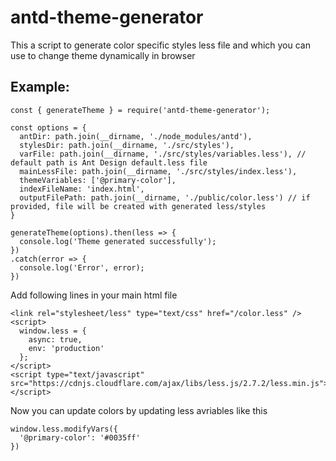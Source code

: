 # antd-theme-generator

This a script to generate color specific styles less file and which you can use to change theme dynamically in browser

## Example:

```
const { generateTheme } = require('antd-theme-generator');

const options = {
  antDir: path.join(__dirname, './node_modules/antd'),
  stylesDir: path.join(__dirname, './src/styles'),
  varFile: path.join(__dirname, './src/styles/variables.less'), // default path is Ant Design default.less file
  mainLessFile: path.join(__dirname, './src/styles/index.less'),
  themeVariables: ['@primary-color'],
  indexFileName: 'index.html',
  outputFilePath: path.join(__dirname, './public/color.less') // if provided, file will be created with generated less/styles
}

generateTheme(options).then(less => {
  console.log('Theme generated successfully');
})
.catch(error => {
  console.log('Error', error);
})
```

Add following lines in your main html file

```
<link rel="stylesheet/less" type="text/css" href="/color.less" />
<script>
  window.less = {
    async: true,
    env: 'production'
  };
</script>
<script type="text/javascript" src="https://cdnjs.cloudflare.com/ajax/libs/less.js/2.7.2/less.min.js"></script>
```

Now you can update colors by updating less avriables like this

```
window.less.modifyVars({
  '@primary-color': '#0035ff'
})
```
